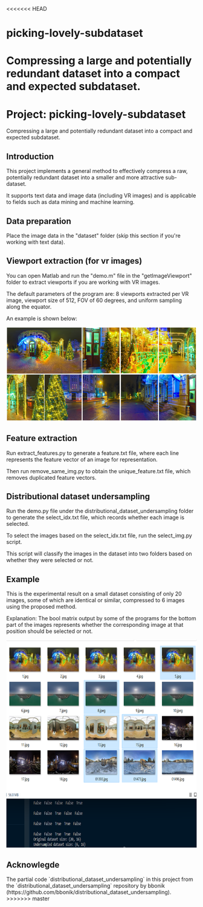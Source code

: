 <<<<<<< HEAD
# picking-lovely-subdataset
Compressing a large and potentially redundant dataset into a compact and expected subdataset.
=======
# Project: picking-lovely-subdataset
Compressing a large and potentially redundant dataset into a compact and expected subdataset.

<h2>Introduction</h2>
This project implements a general method to effectively compress a raw, potentially redundant dataset into a smaller and more attractive sub-dataset. 

It supports text data and image data (including VR images) and is applicable to fields such as data mining and machine learning.

<h2>Data preparation</h2>
Place the image data in the "dataset" folder (skip this section if you're working with text data).

<h2>Viewport extraction (for vr images)</h2>
You can open Matlab and run the "demo.m" file in the "getImageViewport" folder to extract viewports if you are working with VR images.

The default parameters of the program are: 8 viewports extracted per VR image, viewport size of 512, FOV of 60 degrees, and uniform sampling along the equator.

An example is shown below:

<img src="https://github.com/WenJuing/picking-lovely-subdataset/blob/master/imgs/viewport.png" alt="fff" width="750" height="250">

<h2>Feature extraction</h2>
Run extract_features.py to generate a feature.txt file, where each line represents the feature vector of an image for representation.

Then run remove_same_img.py to obtain the unique_feature.txt file, which removes duplicated feature vectors.

<h2>Distributional dataset undersampling</h2>
Run the demo.py file under the distributional_dataset_undersampling folder to generate the select_idx.txt file, which records whether each image is selected.

To select the images based on the select_idx.txt file, run the select_img.py script. 

This script will classify the images in the dataset into two folders based on whether they were selected or not.

<h2>Example</h2>
This is the experimental result on a small dataset consisting of only 20 images, some of which are identical or similar, compressed to 6 images using the proposed method.

Explanation: The bool matrix output by some of the programs for the bottom part of the images represents whether the corresponding image at that position should be selected or not.

<img src="https://github.com/WenJuing/picking-lovely-subdataset/blob/master/imgs/example.png" alt="fff" width="770" height="550">

<h2>Acknowlegde</h2>
The partial code `distributional_dataset_undersampling` in this project from the `distributional_dataset_undersampling` repository by bbonik (https://github.com/bbonik/distributional_dataset_undersampling).
>>>>>>> master
